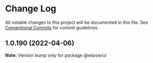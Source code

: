 # Change Log

All notable changes to this project will be documented in this file.
See [Conventional Commits](https://conventionalcommits.org) for commit guidelines.

## 1.0.190 (2022-04-06)

**Note:** Version bump only for package @wipsie/ui
